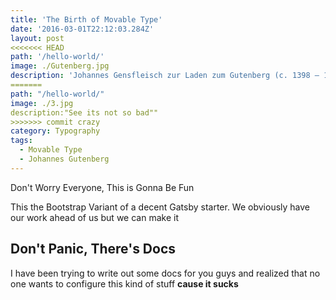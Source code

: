 ```yaml
---
title: 'The Birth of Movable Type'
date: '2016-03-01T22:12:03.284Z'
layout: post
<<<<<<< HEAD
path: '/hello-world/'
image: ./Gutenberg.jpg
description: 'Johannes Gensfleisch zur Laden zum Gutenberg (c. 1398 – 1468) was a German blacksmith, goldsmith, printer, and publisher who introduced printing to Europe.'
=======
path: "/hello-world/"
image: ./3.jpg
description:"See its not so bad""
>>>>>>> commit crazy
category: Typography
tags:
  - Movable Type
  - Johannes Gutenberg
---
```


<figcaption>Don't Worry Everyone, This is Gonna Be Fun</figcaption>

This the Bootstrap Variant of a decent Gatsby starter. We obviously have our work ahead of us but we can make it

<!--more-->

## Don't Panic, There's Docs

I have been trying to write out some docs for you guys and realized that no one
wants to configure this kind of stuff **cause it sucks**
